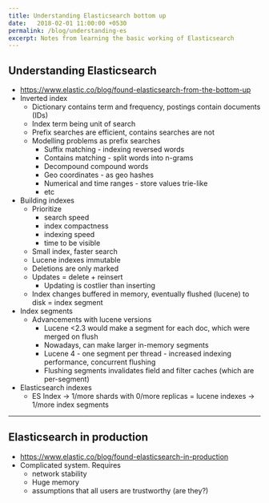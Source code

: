 ```yaml
---
title: Understanding Elasticsearch bottom up
date:   2018-02-01 11:00:00 +0530
permalink: /blog/understanding-es
excerpt: Notes from learning the basic working of Elasticsearch
---
```

## Understanding Elasticsearch
* <https://www.elastic.co/blog/found-elasticsearch-from-the-bottom-up>
* Inverted index
    * Dictionary contains term and frequency, postings contain documents (IDs)
    * Index term being unit of search
    * Prefix searches are efficient, contains searches are not
    * Modelling problems as prefix searches
        * Suffix matching - indexing reversed words
        * Contains matching - split words into n-grams
        * Decompound compound words
        * Geo coordinates - as geo hashes
        * Numerical and time ranges - store values trie-like
        * etc
* Building indexes
    * Prioritize
        * search speed
        * index compactness
        * indexing speed
        * time to be visible
    * Small index, faster search
    * Lucene indexes immutable
    * Deletions are only marked
    * Updates = delete + reinsert
        * Updating is costlier than inserting
    * Index changes buffered in memory, eventually flushed (lucene) to disk = index segment
* Index segments
    * Advancements with lucene versions
        * Lucene <2.3 would make a segment for each doc, which were merged on flush
        * Nowadays, can make larger in-memory segments
        * Lucene 4 - one segment per thread - increased indexing performance, concurrent flushing
        * Flushing segments invalidates field and filter caches (which are per-segment)
* Elasticsearch indexes
    * ES Index -> 1/more shards with 0/more replicas = lucene indexes -> 1/more index segments

***

## Elasticsearch in production
* <https://www.elastic.co/blog/found-elasticsearch-in-production>
* Complicated system. Requires
    * network stability
    * Huge memory
    * assumptions that all users are trustworthy (are they?)
